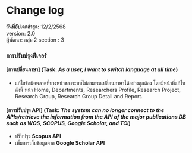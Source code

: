 # Change log 

**วันที่อัปเดตล่าสุด:** 12/2/2568\
version: 2.0\
ผู้พัฒนา: กลุ่ม 2 section : 3

### การปรับปรุงฟีเจอร์

#### [การเปลี่ยนภาษา] (Task: *As a user, I want to switch language at all time*)
- แก้ไขข้อผิดพลาดที่บางหน้าของระบบไม่สามารถเปลี่ยนภาษาได้อย่างถูกต้อง โดยมีหน้าที่แก้ไข ดังนี้ หน้า Home, Departments, Researchers Profile, Research Project, Research Group, Research Group Detail and Report.

#### [การปรับปรุง API] (Task: *The system can no longer connect to the APIs/retrieve the information from the API of the major publications DB such as WOS, SCOPUS, Google Scholar, and TCI*)
- ปรับปรุง **Scopus API** 
- เพิ่มการเก็บข้อมูลจาก **Google Scholar API**
